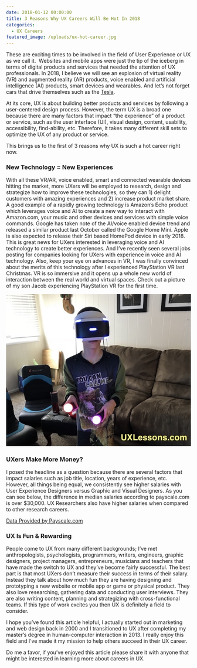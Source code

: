 ```yaml
---
date: 2018-01-12 00:00:00
title: 3 Reasons Why UX Careers Will Be Hot In 2018
categories:
  - UX Careers
featured_image: /uploads/ux-hot-career.jpg
---
```



These are exciting times to be involved in the field of User Experience or UX as we call it. &nbsp;Websites and mobile apps were just the tip of the iceberg in terms of digital products and services that needed the attention of UX professionals. In 2018, I believe we will see an explosion of virtual reality (VR) and augmented reality (AR) products, voice enabled and artificial intelligence (AI) products, smart devices and wearables. And let’s not forget cars that drive themselves such as the [Tesla](https://www.tesla.com/autopilot).

At its core, UX is about building better products and services by following a user-centered design process. However, the term UX is a broad one because there are many factors that impact “the experience” of a product or service, such as the user interface (UI), visual design, content, usability, accessibility, find-ability, etc. Therefore, it takes many different skill sets to optimize the UX of any product or service.

This brings us to the first of 3 reasons why UX is such a hot career right now.

### **New Technology = New Experiences**

With all these VR/AR, voice enabled, smart and connected wearable devices hitting the market, more UXers will be employed to research, design and strategize how to improve these technologies, so they can 1) delight customers with amazing experiences and 2) increase product market share. A good example of a rapidly growing technology is Amazon’s Echo product which leverages voice and AI to create a new way to interact with Amazon.com, your music and other devices and services with simple voice commands. Google has taken note of the AI/voice enabled device trend and released a similar product last October called the Google Home Mini. Apple is also expected to release their Siri based HomePod device in early 2018. This is great news for UXers interested in leveraging voice and AI technology to create better experiences. And I’ve recently seen several jobs posting for companies looking for UXers with experience in voice and AI technology. Also, keep your eye on advances in VR, I was finally convinced about the merits of this technology after I experienced PlayStation VR last Christmas. VR is so immersive and it opens up a whole new world of interaction between the real world and virtual spaces. Check out a picture of my son Jacob experiencing PlayStation VR for the first time.

![Jacob Experiencing PlayStation VR](/uploads/versions/jacob-playstation-vr-virtual-reality-1---x0-0-640-526-640-526x---.jpg)


### **UXers Make More Money?**

I posed the headline as a question because there are several factors that impact salaries such as job title, location, years of experience, etc. However, all things being equal, we consistently see higher salaries with User Experience Designers versus Graphic and Visual Designers. As you can see below, the difference in median salaries according to payscale.com is over $30,000. UX Researchers also have higher salaries when compared to other research careers.

 <a href="https://www.payscale.com/wizards/choose.aspx?TK=Embed_Lg">Data Provided by Payscale.com </a>

### **UX Is Fun & Rewarding**

People come to UX from many different backgrounds; I’ve met anthropologists, psychologists, programmers, writers, engineers, graphic designers, project managers, entrepreneurs, musicians and teachers that have made the switch to UX and they’ve become fairly successful. The best part is that most UXers don’t measure their success in terms of their salary. Instead they talk about how much fun they are having designing and prototyping a new website or mobile app or game or physical product. They also love researching, gathering data and conducting user interviews. They are also writing content, planning and strategizing with cross-functional teams. If this type of work excites you then UX is definitely a field to consider.

I hope you’ve found this article helpful, I actually started out in marketing and web design back in 2000 and I transitioned to UX after completing my master’s degree in human-computer interaction in 2013. I really enjoy this field and I’ve made it my mission to help others succeed in their UX career.

Do me a favor, if you’ve enjoyed this article please share it with anyone that might be interested in learning more about careers in UX.